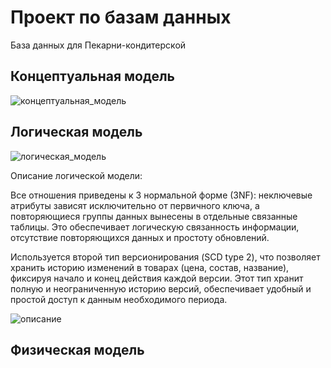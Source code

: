 # Проект по базам данных
База данных для Пекарни-кондитерской

## Концептуальная модель
![концептуальная_модель](https://github.com/user-attachments/assets/ab781a9c-3abc-43bc-adfb-60a3d3fa6b58)

## Логическая модель
![логическая_модель](https://github.com/user-attachments/assets/1a22ca6b-f5c5-4bf8-93ef-540ff5208d03)

Описание логической модели:

Все отношения приведены к 3 нормальной форме (3NF): неключевые атрибуты зависят исключительно от первичного ключа, а повторяющиеся группы данных вынесены в отдельные связанные таблицы. Это обеспечивает логическую связанность информации, отсутствие повторяющихся данных и простоту обновлений.

Используется второй тип версионирования (SCD type 2), что позволяет хранить историю изменений в товарах (цена, состав, название), фиксируя начало и конец действия каждой версии. Этот тип хранит полную и неограниченную историю версий, обеспечивает удобный и простой доступ к данным необходимого периода.

![описание](https://github.com/user-attachments/assets/8d1f59e7-4af4-481d-bf3d-b3a4de8903c1)

## Физическая модель
